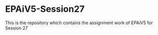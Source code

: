# EPAiV5-Session27
This is the repository which contains the assignment work of EPAiV5 for Session 27
